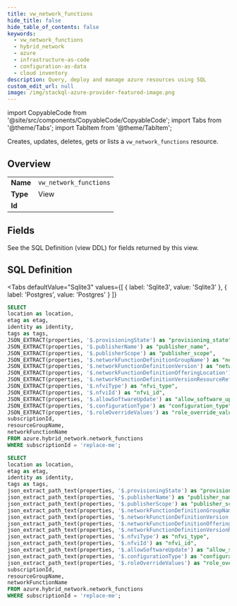 ```yaml
--- 
title: vw_network_functions
hide_title: false
hide_table_of_contents: false
keywords:
  - vw_network_functions
  - hybrid_network
  - azure
  - infrastructure-as-code
  - configuration-as-data
  - cloud inventory
description: Query, deploy and manage azure resources using SQL
custom_edit_url: null
image: /img/stackql-azure-provider-featured-image.png
---
```


import CopyableCode from '@site/src/components/CopyableCode/CopyableCode';
import Tabs from '@theme/Tabs';
import TabItem from '@theme/TabItem';

Creates, updates, deletes, gets or lists a <code>vw_network_functions</code> resource.

## Overview
<table><tbody>
<tr><td><b>Name</b></td><td><code>vw_network_functions</code></td></tr>
<tr><td><b>Type</b></td><td>View</td></tr>
<tr><td><b>Id</b></td><td><CopyableCode code="azure.hybrid_network.vw_network_functions" /></td></tr>
</tbody></table>

## Fields

See the SQL Definition (view DDL) for fields returned by this view.

## SQL Definition

<Tabs
defaultValue="Sqlite3"
values={[
{ label: 'Sqlite3', value: 'Sqlite3' },
{ label: 'Postgres', value: 'Postgres' }
]}
>
<TabItem value="Sqlite3">

```sql
SELECT
location as location,
etag as etag,
identity as identity,
tags as tags,
JSON_EXTRACT(properties, '$.provisioningState') as "provisioning_state",
JSON_EXTRACT(properties, '$.publisherName') as "publisher_name",
JSON_EXTRACT(properties, '$.publisherScope') as "publisher_scope",
JSON_EXTRACT(properties, '$.networkFunctionDefinitionGroupName') as "network_function_definition_group_name",
JSON_EXTRACT(properties, '$.networkFunctionDefinitionVersion') as "network_function_definition_version",
JSON_EXTRACT(properties, '$.networkFunctionDefinitionOfferingLocation') as "network_function_definition_offering_location",
JSON_EXTRACT(properties, '$.networkFunctionDefinitionVersionResourceReference') as "network_function_definition_version_resource_reference",
JSON_EXTRACT(properties, '$.nfviType') as "nfvi_type",
JSON_EXTRACT(properties, '$.nfviId') as "nfvi_id",
JSON_EXTRACT(properties, '$.allowSoftwareUpdate') as "allow_software_update",
JSON_EXTRACT(properties, '$.configurationType') as "configuration_type",
JSON_EXTRACT(properties, '$.roleOverrideValues') as "role_override_values",
subscriptionId,
resourceGroupName,
networkFunctionName
FROM azure.hybrid_network.network_functions
WHERE subscriptionId = 'replace-me';
```

</TabItem>
<TabItem value="Postgres">

```sql
SELECT
location as location,
etag as etag,
identity as identity,
tags as tags,
json_extract_path_text(properties, '$.provisioningState') as "provisioning_state",
json_extract_path_text(properties, '$.publisherName') as "publisher_name",
json_extract_path_text(properties, '$.publisherScope') as "publisher_scope",
json_extract_path_text(properties, '$.networkFunctionDefinitionGroupName') as "network_function_definition_group_name",
json_extract_path_text(properties, '$.networkFunctionDefinitionVersion') as "network_function_definition_version",
json_extract_path_text(properties, '$.networkFunctionDefinitionOfferingLocation') as "network_function_definition_offering_location",
json_extract_path_text(properties, '$.networkFunctionDefinitionVersionResourceReference') as "network_function_definition_version_resource_reference",
json_extract_path_text(properties, '$.nfviType') as "nfvi_type",
json_extract_path_text(properties, '$.nfviId') as "nfvi_id",
json_extract_path_text(properties, '$.allowSoftwareUpdate') as "allow_software_update",
json_extract_path_text(properties, '$.configurationType') as "configuration_type",
json_extract_path_text(properties, '$.roleOverrideValues') as "role_override_values",
subscriptionId,
resourceGroupName,
networkFunctionName
FROM azure.hybrid_network.network_functions
WHERE subscriptionId = 'replace-me';
```

</TabItem>
</Tabs>
